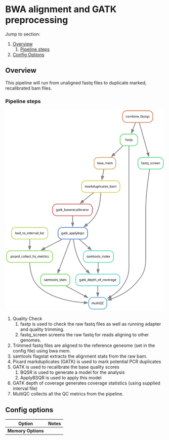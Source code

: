 # BWA alignment and GATK preprocessing

Jump to section:
1. [Overview](#overview)
	1. [Pipeline steps](#pipeline-steps)
1. [Config Options](#config-options)

## Overview

This pipeline will run from unaligned fastq files to duplicate marked, recalibrated bam files.

### Pipeline steps

![Rulegraph for BWA alignment and GATK preprocessing](Alignment.With.Recalibration.svg)


1. Quality Check
	1. fastp is used to check the raw fastq files as well as running adapter and quality trimming.
	2. fastq_screen screens the raw fastq for reads aligning to other genomes.
2. Trimmed fastq files are aligned to the reference geneome (set in the config file) using bwa mem.
3. samtools flagstat extracts the alignment stats from the raw bam.
4. Picard markduplicates (GATK) is used to mark potential PCR duplicates
5. GATK is used to recalibrate the base quality scores
	1. BQSR is used to generate a model for the analysis
 	2. ApplyBSQR is used to apply this model
6. GATK depth of coverage generates coverage statistics (using supplied interval file)
7. MultiQC collects all the QC metrics from the pipeline.


## Config options

Option | Notes
--- | ---
**Memory Options** | 


